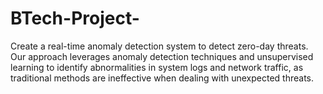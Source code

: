 # BTech-Project-

Create a real-time anomaly detection system to detect zero-day threats. Our approach leverages anomaly detection techniques and unsupervised learning to identify abnormalities in system logs and network traffic, as traditional methods are ineffective when dealing with unexpected threats.
